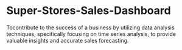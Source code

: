 # Super-Stores-Sales-Dashboard
Tocontribute to the success of a business by utilizing data analysis techniques, specifically focusing on time series analysis, to provide valuable insights and accurate sales forecasting.
